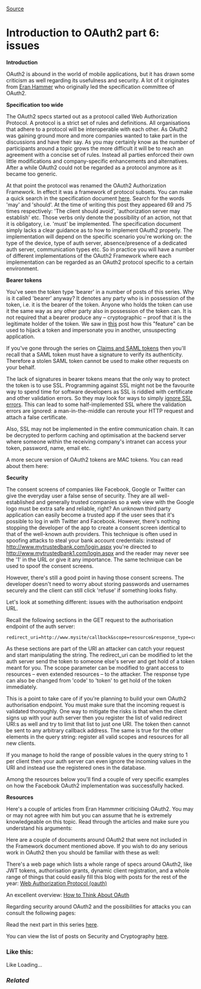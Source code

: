 [Source](http://dotnetcodr.com/2014/02/10/introduction-to-oauth2-part-6-issues/ "Permalink to Introduction to OAuth2 part 6: issues")

# Introduction to OAuth2 part 6: issues

**Introduction**

OAuth2 is abound in the world of mobile applications, but it has drawn some criticism as well regarding its usefulness and security. A lot of it originates from [Eran Hammer][1] who originally led the specification committee of OAuth2.

**Specification too wide**

The OAuth2 specs started out as a protocol called Web Authorization Protocol. A protocol is a strict set of rules and definitions. All organisations that adhere to a protocol will be interoperable with each other. As OAuth2 was gaining ground more and more companies wanted to take part in the discussions and have their say. As you may certainly know as the number of participants around a topic grows the more difficult it will be to reach an agreement with a concise set of rules. Instead all parties enforced their own little modifications and company-specific enhancements and alternatives. After a while OAuth2 could not be regarded as a protocol anymore as it became too generic.

At that point the protocol was renamed the OAuth2 Authorization Framework. In effect it was a framework of protocol subsets. You can make a quick search in the specification document [here][2]. Search for the words 'may' and 'should'. At the time of writing this post they appeared 69 and 75 times respectively: 'The client should avoid', 'authorization server may establish' etc. Those verbs only denote the possibility of an action, not that it is obligatory, i.e. 'must' be implemented. The specification document simply lacks a clear guidance as to how to implement OAuth2 properly. The implementation will depend on the specific scenario you're working on: the type of the device, type of auth server, absence/presence of a dedicated auth server, communication types etc. So in practice you will have a number of different implementations of the OAuth2 Framework where each implementation can be regarded as an OAuth2 protocol specific to a certain environment.

**Bearer tokens**

You've seen the token type 'bearer' in a number of posts of this series. Why is it called 'bearer' anyway? It denotes any party who is in possession of the token, i.e. it is the bearer of the token. Anyone who holds the token can use it the same way as any other party also in possession of the token can. It is not required that a bearer produce any – cryptographic – proof that it is the legitimate holder of the token. We saw in [this][3] post how this "feature" can be used to hijack a token and impersonate you in another, unsuspecting application.

If you've gone through the series on [Claims and SAML tokens][4] then you'll recall that a SAML token must have a signature to verify its authenticity. Therefore a stolen SAML token cannot be used to make other requests on your behalf.

The lack of signatures in bearer tokens means that the only way to protect the token is to use SSL. Programming against SSL might not be the favourite way to spend time for software developers as SSL is riddled with certificate and other validation errors. So they may look for ways to simply [ignore SSL errors][5]. This can lead to some half-implemented SSL where the validation errors are ignored: a man-in-the-middle can reroute your HTTP request and attach a false certificate.

Also, SSL may not be implemented in the entire communication chain. It can be decrypted to perform caching and optimisation at the backend server where someone within the receiving company's intranet can access your token, password, name, email etc.

A more secure version of OAuth2 tokens are MAC tokens. You can read about them here:

**Security**

The consent screens of companies like Facebook, Google or Twitter can give the everyday user a false sense of security. They are all well-established and generally trusted companies so a web view with the Google logo must be extra safe and reliable, right? An unknown third party application can easily become a trusted app if the user sees that it's possible to log in with Twitter and Facebook. However, there's nothing stopping the developer of the app to create a consent screen identical to that of the well-known auth providers. This technique is often used in spoofing attacks to steal your bank account credentials: instead of <http://www.mytrustedbank.com/login.aspx> you're directed to <http://www.mytrustedbank1.com/login.aspx> and the reader may never see the '1' in the URL or give it any importance. The same technique can be used to spoof the consent screens.

However, there's still a good point in having those consent screens. The developer doesn't need to worry about storing passwords and usernames securely and the client can still click 'refuse' if something looks fishy.

Let's look at something different: issues with the authorisation endpoint URL.

Recall the following sections in the GET request to the authorisation endpoint of the auth server:



    redirect_uri=http://www.mysite/callback&scope=resource&response_type=code


As these sections are part of the URI an attacker can catch your request and start manipulating the string. The redirect_uri can be modified to let the auth server send the token to someone else's server and get hold of a token meant for you. The scope parameter can be modified to grant access to resources – even extended resources – to the attacker. The response type can also be changed from 'code' to 'token' to get hold of the token immediately.

This is a point to take care of if you're planning to build your own OAuth2 authorisation endpoint. You must make sure that the incoming request is validated thoroughly. One way to mitigate the risks is that when the client signs up with your auth server then you register the list of valid redirect URI:s as well and try to limit that list to just one URI. The token then cannot be sent to any arbitrary callback address. The same is true for the other elements in the query string: register all valid scopes and resources for all new clients.

If you manage to hold the range of possible values in the query string to 1 per client then your auth server can even ignore the incoming values in the URI and instead use the registered ones in the database.

Among the resources below you'll find a couple of very specific examples on how the Facebook OAuth2 implementation was successfully hacked.

**Resources**

Here's a couple of articles from Eran Hammmer criticising OAuth2. You may or may not agree with him but you can assume that he is extremely knowledgeable on this topic. Read through the articles and make sure you understand his arguments:

Here are a couple of documents around OAuth2 that were not included in the Framework document mentioned above. If you wish to do any serious work in OAuth2 then you should be familiar with these as well:

There's a web page which lists a whole range of specs around OAuth2, like JWT tokens, authorisation grants, dynamic client registration, and a whole range of things that could easily fill this blog with posts for the rest of the year: [Web Authorization Protocol (oauth)][6]

An excellent overview: [How to Think About OAuth][7]

Regarding security around OAuth2 and the possibilities for attacks you can consult the following pages:

Read the next part in this series [here][8].

You can view the list of posts on Security and Cryptography [here][9].

### Like this:

Like Loading...

### _Related_

[1]: http://hueniverse.com/author/eran/ "About Eran Hammer"
[2]: http://tools.ietf.org/html/rfc6749 "OAuth2 specs PDF"
[3]: http://dotnetcodr.com/2014/02/03/introduction-to-oauth2-part-4-the-resource-owner-and-client-flow/ "Introduction to OAuth2 part 5: the resource owner and client flow"
[4]: http://dotnetcodr.com/2013/02/11/introduction-to-claims-based-security-in-net4-5-with-c-part-1/ "Introduction to Claims based security in .NET4.5 with C# Part 1: the absolute basics"
[5]: https://www.google.se/search?q=how+to+handle+ssl+validation+error&oq=how+to+handle+ssl+validation+error&aqs=chrome..69i57.6727j0j7&sourceid=chrome&espv=210&es_sm=93&ie=UTF-8#q=how%20to%20ignore%20ssl%20certificate%20error%20in%20c%23 "Ignore SSL errors"
[6]: http://datatracker.ietf.org/wg/oauth/ "Web Authorization Protocol"
[7]: http://www.tbray.org/ongoing/When/201x/2013/01/23/OAuth "How to Think About OAuth"
[8]: http://dotnetcodr.com/2014/02/06/introduction-to-oauth2-part-6-openid-connect-basics/ "Introduction to OAuth2 part 7: OpenID Connect basics"
[9]: http://dotnetcodr.com/security-and-cryptography/ "Security and cryptography"
